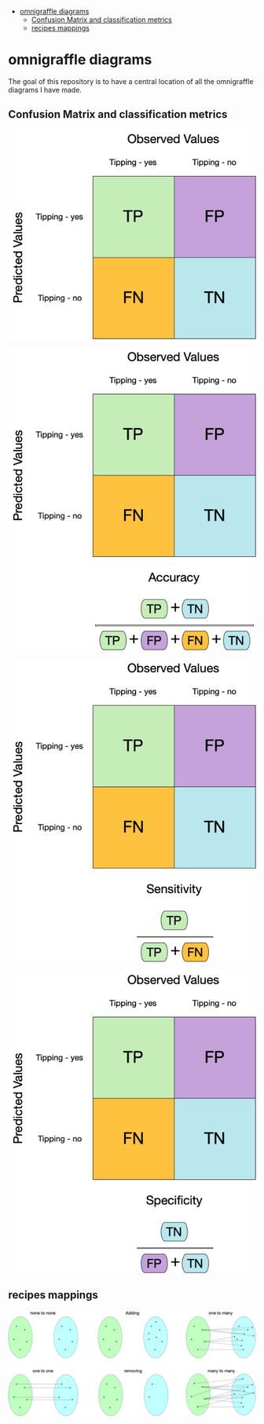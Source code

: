 
-   [omnigraffle diagrams](#omnigraffle-diagrams)
    -   [Confusion Matrix and classification
        metrics](#confusion-matrix-and-classification-metrics)
    -   [recipes mappings](#recipes-mappings)

# omnigraffle diagrams

<!-- badges: start -->
<!-- badges: end -->

The goal of this repository is to have a central location of all the
omnigraffle diagrams I have made.

## Confusion Matrix and classification metrics

![](diagrams/diagrams-confusion-matrix/confusion-matrix.png)

![](diagrams/diagrams-confusion-matrix/confusion-matrix-accuracy.png)

![](diagrams/diagrams-confusion-matrix/confusion-matrix-sensitivity.png)

![](diagrams/diagrams-confusion-matrix/confusion-matrix-specificity.png)

## recipes mappings

![](diagrams/recipes-mappings/mappings.png)
